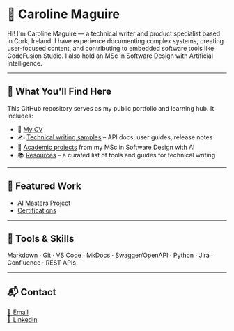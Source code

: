 # 👋 Caroline Maguire

Hi! I'm Caroline Maguire — a technical writer and product specialist based in Cork, Ireland. I have experience documenting complex systems, creating user-focused content, and contributing to embedded software tools like CodeFusion Studio. I also hold an MSc in Software Design with Artificial Intelligence.

---

## 💼 What You'll Find Here

This GitHub repository serves as my public portfolio and learning hub. It includes:

- 📄 [My CV](CV/)
- ✍️ [Technical writing samples](cv/writing-samples/writing-samples.md) – API docs, user guides, release notes
- 🧪 [Academic projects](cv/academic-projects/academic-projects.md) from my MSc in Software Design with AI
- 📚 [Resources](cv/resources/resources.md) – a curated list of tools and guides for technical writing

---

## 📌 Featured Work

- [AI Masters Project](featured-work/ai-masters-project/README.md)
- [Certifications](featured-work/certifications/certifications.md)

---

## 🔧 Tools & Skills

Markdown · Git · VS Code · MkDocs · Swagger/OpenAPI · Python · Jira · Confluence · REST APIs

---

## 📬 Contact

[📧 Email](mailto:carolinemaymaguire@gmail.com)  
[🔗 LinkedIn](https://www.linkedin.com/in/caroline-maguire)
